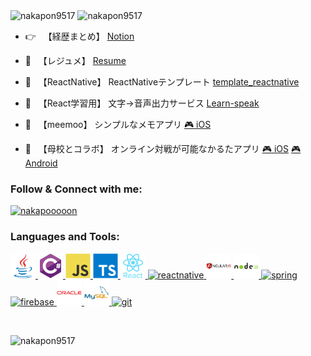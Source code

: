 <!-- GitHub State
https://github.com/anuraghazra/github-readme-stats#top-languages-card
 -->

<!-- <h2 align="left">Nakazato's&nbsp;profile</h2> -->
<div align="left">
  <img src="https://github-readme-stats.vercel.app/api?username=nakapon9517&count_private=true&show_icons=true&locale=en&include_all_commits=true&theme=tokyonight" alt="nakapon9517" />
  <img src="https://github-readme-stats.vercel.app/api/top-langs?username=nakapon9517&count_private=true&show_icons=true&locale=en&layout=compact&hide=go,Assembly&theme=tokyonight" alt="nakapon9517" />
</div>


- 👉 &nbsp; 【経歴まとめ】 [Notion](https://www.notion.so/config-4f18f5476e8d44a38ea752de9b9d6af7)
- 📄 &nbsp; 【レジュメ】 [Resume](https://www.resume.id/nakapooooon)
- 📲 &nbsp; 【ReactNative】 ReactNativeテンプレート [template_reactnative](https://github.com/nakapon9517/template_reactnative)
- 👯 &nbsp; 【React学習用】 文字→音声出力サービス [Learn-speak](https://github.com/nakapon9517/learn-speak)
- 📱 &nbsp; 【meemoo】 シンプルなメモアプリ [🎮  iOS](https://apps.apple.com/jp/app/meemoo/id1575680714)

- 📱 &nbsp; 【母校とコラボ】 オンライン対戦が可能なかるたアプリ [🎮  iOS](https://apps.apple.com/jp/app/%E5%B2%A1%E5%B1%B1sdgs%E3%82%AB%E3%83%AB%E3%82%BF-%E3%83%90%E3%83%AA%E3%82%A2%E3%83%95%E3%83%AA%E3%83%BC%E7%B7%A8/id1542970005) [🎮  Android](https://play.google.com/store/apps/details?id=com.ous.sdgs.karuta)

<h3 align="left">Follow & Connect with me:</h3>
<p align="left">
  <a href="https://twitter.com/nakapooooon" target="blank">
    <img src="https://img.shields.io/twitter/follow/nakapooooon?logo=twitter&style=for-the-badge" alt="nakapooooon" />
  </a>
</p>

<h3 align="left">Languages and Tools:</h3>
<p align="left">
  <a href="https://www.java.com" target="_blank">
    <img src="https://raw.githubusercontent.com/devicons/devicon/master/icons/java/java-original.svg" alt="java" width="40" height="40"/>
  </a>
  <a href="https://www.w3schools.com/cs/" target="_blank">
    <img src="https://raw.githubusercontent.com/devicons/devicon/master/icons/csharp/csharp-original.svg" alt="csharp" width="40" height="40"/>
  </a>
  <a href="https://developer.mozilla.org/en-US/docs/Web/JavaScript" target="_blank">
    <img src="https://raw.githubusercontent.com/devicons/devicon/master/icons/javascript/javascript-original.svg" alt="javascript" width="40" height="40"/>
  </a>
  <a href="https://www.typescriptlang.org/" target="_blank">
    <img src="https://raw.githubusercontent.com/devicons/devicon/master/icons/typescript/typescript-original.svg" alt="typescript" width="40" height="40"/>
  </a>
  <a href="https://reactjs.org/" target="_blank">
    <img src="https://raw.githubusercontent.com/devicons/devicon/master/icons/react/react-original-wordmark.svg" alt="react" width="40" height="40"/>
  </a>
  <a href="https://reactnative.dev/" target="_blank">
    <img src="https://reactnative.dev/img/header_logo.svg" alt="reactnative" width="40" height="40"/>
  </a>
  <a href="https://angular.io" target="_blank">
    <img src="https://raw.githubusercontent.com/devicons/devicon/master/icons/angularjs/angularjs-original-wordmark.svg" alt="angularjs" width="40" height="40"/>
  </a>
  <a href="https://nodejs.org" target="_blank">
    <img src="https://raw.githubusercontent.com/devicons/devicon/master/icons/nodejs/nodejs-original-wordmark.svg" alt="nodejs" width="40" height="40"/>
  </a>
  <a href="https://spring.io/" target="_blank">
    <img src="https://www.vectorlogo.zone/logos/springio/springio-icon.svg" alt="spring" width="40" height="40"/>
  </a>
  <a href="https://firebase.google.com/" target="_blank">
    <img src="https://www.vectorlogo.zone/logos/firebase/firebase-icon.svg" alt="firebase" width="40" height="40"/>
  </a>
  <a href="https://www.oracle.com/" target="_blank">
    <img src="https://raw.githubusercontent.com/devicons/devicon/master/icons/oracle/oracle-original.svg" alt="oracle"  width="40" height="40"/>
  </a>
  <a href="https://www.mysql.com/" target="_blank">
    <img src="https://raw.githubusercontent.com/devicons/devicon/master/icons/mysql/mysql-original-wordmark.svg" alt="mysql" width="40" height="40"/>
  </a>
  <a href="https://git-scm.com/" target="_blank">
    <img src="https://www.vectorlogo.zone/logos/git-scm/git-scm-icon.svg" alt="git" width="40" height="40"/>
  </a>
</p>

</br>
<p align="left"> <img src="https://komarev.com/ghpvc/?username=nakapon9517&label=Profile%20views&color=0e75b6&style=flat" alt="nakapon9517" /></p>
